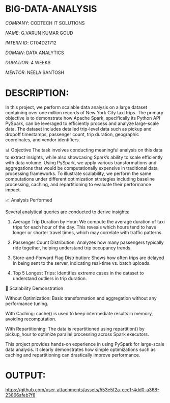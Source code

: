 # BIG-DATA-ANALYSIS

*COMPANY*: CODTECH IT SOLUTIONS

*NAME*: G.VARUN KUMAR GOUD

*INTERN ID*: CT04DZ1712

*DOMAIN*: DATA ANALYTICS

*DURATION*: 4 WEEKS

*MENTOR*: NEELA SANTOSH

# DESCRIPTION:
In this project, we perform scalable data analysis on a large dataset containing over one million records of New York City taxi trips. The primary objective is to demonstrate how Apache Spark, specifically its Python API PySpark, can be leveraged to efficiently process and analyze large-scale data. The dataset includes detailed trip-level data such as pickup and dropoff timestamps, passenger count, trip duration, geographic coordinates, and vendor identifiers.

📊 Objective
The task involves conducting meaningful analysis on this data to extract insights, while also showcasing Spark’s ability to scale efficiently with data volume. Using PySpark, we apply various transformations and aggregations that would be computationally expensive in traditional data processing frameworks. To illustrate scalability, we perform the same computations under different optimization strategies including baseline processing, caching, and repartitioning to evaluate their performance impact.

📈 Analysis Performed

Several analytical queries are conducted to derive insights:

1. Average Trip Duration by Hour: We compute the average duration of taxi trips for each hour of the day. This reveals which hours tend to have longer or shorter travel times, which may correlate with traffic patterns.

2. Passenger Count Distribution: Analyzes how many passengers typically ride together, helping understand trip occupancy trends.

3. Store-and-Forward Flag Distribution: Shows how often trips are delayed in being sent to the server, indicating real-time vs. batch uploads.

4. Top 5 Longest Trips: Identifies extreme cases in the dataset to understand outliers in trip duration.

🚀 Scalability Demonstration

Without Optimization: Basic transformation and aggregation without any performance tuning.

With Caching: cache() is used to keep intermediate results in memory, avoiding recomputation.

With Repartitioning: The data is repartitioned using repartition() by pickup_hour to optimize parallel processing across Spark executors.

This project provides hands-on experience in using PySpark for large-scale data analysis. It clearly demonstrates how simple optimizations such as caching and repartitioning can drastically improve performance. 

# OUTPUT:

https://github.com/user-attachments/assets/553e5f2a-ece1-4dd0-a368-23866afeb7f8
